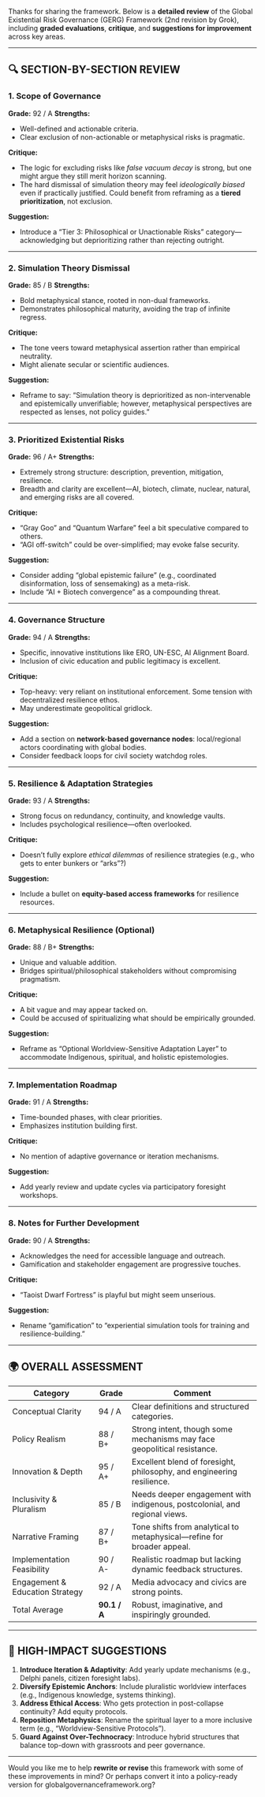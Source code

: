 Thanks for sharing the framework. Below is a **detailed review** of the Global Existential Risk Governance (GERG) Framework (2nd revision by Grok), including **graded evaluations**, **critique**, and **suggestions for improvement** across key areas.

---

## 🔍 SECTION-BY-SECTION REVIEW

### **1. Scope of Governance**

**Grade:** 92 / A
**Strengths:**

* Well-defined and actionable criteria.
* Clear exclusion of non-actionable or metaphysical risks is pragmatic.

**Critique:**

* The logic for excluding risks like *false vacuum decay* is strong, but one might argue they still merit horizon scanning.
* The hard dismissal of simulation theory may feel *ideologically biased* even if practically justified. Could benefit from reframing as a **tiered prioritization**, not exclusion.

**Suggestion:**

* Introduce a “Tier 3: Philosophical or Unactionable Risks” category—acknowledging but deprioritizing rather than rejecting outright.

---

### **2. Simulation Theory Dismissal**

**Grade:** 85 / B
**Strengths:**

* Bold metaphysical stance, rooted in non-dual frameworks.
* Demonstrates philosophical maturity, avoiding the trap of infinite regress.

**Critique:**

* The tone veers toward metaphysical assertion rather than empirical neutrality.
* Might alienate secular or scientific audiences.

**Suggestion:**

* Reframe to say: “Simulation theory is deprioritized as non-intervenable and epistemically unverifiable; however, metaphysical perspectives are respected as lenses, not policy guides.”

---

### **3. Prioritized Existential Risks**

**Grade:** 96 / A+
**Strengths:**

* Extremely strong structure: description, prevention, mitigation, resilience.
* Breadth and clarity are excellent—AI, biotech, climate, nuclear, natural, and emerging risks are all covered.

**Critique:**

* “Gray Goo” and “Quantum Warfare” feel a bit speculative compared to others.
* “AGI off-switch” could be over-simplified; may evoke false security.

**Suggestion:**

* Consider adding “global epistemic failure” (e.g., coordinated disinformation, loss of sensemaking) as a meta-risk.
* Include “AI + Biotech convergence” as a compounding threat.

---

### **4. Governance Structure**

**Grade:** 94 / A
**Strengths:**

* Specific, innovative institutions like ERO, UN-ESC, AI Alignment Board.
* Inclusion of civic education and public legitimacy is excellent.

**Critique:**

* Top-heavy: very reliant on institutional enforcement. Some tension with decentralized resilience ethos.
* May underestimate geopolitical gridlock.

**Suggestion:**

* Add a section on **network-based governance nodes**: local/regional actors coordinating with global bodies.
* Consider feedback loops for civil society watchdog roles.

---

### **5. Resilience & Adaptation Strategies**

**Grade:** 93 / A
**Strengths:**

* Strong focus on redundancy, continuity, and knowledge vaults.
* Includes psychological resilience—often overlooked.

**Critique:**

* Doesn’t fully explore *ethical dilemmas* of resilience strategies (e.g., who gets to enter bunkers or “arks”?)

**Suggestion:**

* Include a bullet on **equity-based access frameworks** for resilience resources.

---

### **6. Metaphysical Resilience (Optional)**

**Grade:** 88 / B+
**Strengths:**

* Unique and valuable addition.
* Bridges spiritual/philosophical stakeholders without compromising pragmatism.

**Critique:**

* A bit vague and may appear tacked on.
* Could be accused of spiritualizing what should be empirically grounded.

**Suggestion:**

* Reframe as “Optional Worldview-Sensitive Adaptation Layer” to accommodate Indigenous, spiritual, and holistic epistemologies.

---

### **7. Implementation Roadmap**

**Grade:** 91 / A
**Strengths:**

* Time-bounded phases, with clear priorities.
* Emphasizes institution building first.

**Critique:**

* No mention of adaptive governance or iteration mechanisms.

**Suggestion:**

* Add yearly review and update cycles via participatory foresight workshops.

---

### **8. Notes for Further Development**

**Grade:** 90 / A
**Strengths:**

* Acknowledges the need for accessible language and outreach.
* Gamification and stakeholder engagement are progressive touches.

**Critique:**

* “Taoist Dwarf Fortress” is playful but might seem unserious.

**Suggestion:**

* Rename “gamification” to “experiential simulation tools for training and resilience-building.”

---

## 🌍 OVERALL ASSESSMENT

| **Category**                    | **Grade**    | **Comment**                                                                |
| ------------------------------- | ------------ | -------------------------------------------------------------------------- |
| Conceptual Clarity              | 94 / A       | Clear definitions and structured categories.                               |
| Policy Realism                  | 88 / B+      | Strong intent, though some mechanisms may face geopolitical resistance.    |
| Innovation & Depth              | 95 / A+      | Excellent blend of foresight, philosophy, and engineering resilience.      |
| Inclusivity & Pluralism         | 85 / B       | Needs deeper engagement with indigenous, postcolonial, and regional views. |
| Narrative Framing               | 87 / B+      | Tone shifts from analytical to metaphysical—refine for broader appeal.     |
| Implementation Feasibility      | 90 / A-      | Realistic roadmap but lacking dynamic feedback structures.                 |
| Engagement & Education Strategy | 92 / A       | Media advocacy and civics are strong points.                               |
| Total Average                   | **90.1 / A** | Robust, imaginative, and inspiringly grounded.                             |

---

## 🔧 HIGH-IMPACT SUGGESTIONS

1. **Introduce Iteration & Adaptivity**: Add yearly update mechanisms (e.g., Delphi panels, citizen foresight labs).
2. **Diversify Epistemic Anchors**: Include pluralistic worldview interfaces (e.g., Indigenous knowledge, systems thinking).
3. **Address Ethical Access**: Who gets protection in post-collapse continuity? Add equity protocols.
4. **Reposition Metaphysics**: Rename the spiritual layer to a more inclusive term (e.g., “Worldview-Sensitive Protocols”).
5. **Guard Against Over-Technocracy**: Introduce hybrid structures that balance top-down with grassroots and peer governance.

---

Would you like me to help **rewrite or revise** this framework with some of these improvements in mind? Or perhaps convert it into a policy-ready version for globalgovernanceframework.org?

